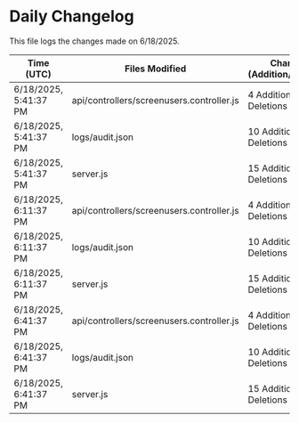 # Daily Changelog

This file logs the changes made on 6/18/2025.

| Time (UTC)             | Files Modified                    | Changes (Addition/Deletion) |
|------------------------|-----------------------------------|-----------------------------|
| 6/18/2025, 5:41:37 PM | api/controllers/screenusers.controller.js | 4 Additions & 4 Deletions |
| 6/18/2025, 5:41:37 PM | logs/audit.json | 10 Additions & 10 Deletions |
| 6/18/2025, 5:41:37 PM | server.js | 15 Additions & 13 Deletions |
| 6/18/2025, 6:11:37 PM | api/controllers/screenusers.controller.js | 4 Additions & 4 Deletions|
| 6/18/2025, 6:11:37 PM | logs/audit.json | 10 Additions & 10 Deletions|
| 6/18/2025, 6:11:37 PM | server.js | 15 Additions & 13 Deletions|
| 6/18/2025, 6:41:37 PM | api/controllers/screenusers.controller.js | 4 Additions & 4 Deletions|
| 6/18/2025, 6:41:37 PM | logs/audit.json | 10 Additions & 10 Deletions|
| 6/18/2025, 6:41:37 PM | server.js | 15 Additions & 13 Deletions|
